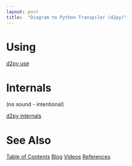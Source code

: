 ```yaml
---
layout: post
title:  "Diagram to Python Transpiler (d2py)"
---
```


# Using
[d2py use](https://youtu.be/86aTPe5oQA8)
# Internals
(no sound - intentional)

[d2py internals](https://youtu.be/0t6ykSebyZA)

# See Also

[Table of Contents](https://guitarvydas.github.io/2021/12/10/Table-of-Contents-Dec-01-2021.html)
[Blog](https://guitarvydas.github.io)
[Videos](https://www.youtube.com/channel/UC9EJr0nKHwadbHUtc5zHdmQ/videos)
[References](https://guitarvydas.github.io/2021/01/14/References.html)

<script src="https://utteranc.es/client.js" 
        repo="guitarvydas/guitarvydas.github.io" 
        issue-term="pathname" 
        theme="github-light" 
        crossorigin="anonymous" 
        async> 
</script> 
